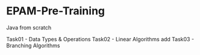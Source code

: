 # EPAM-Pre-Training
Java from scratch

Task01 - Data Types & Operations
Task02 - Linear Algorithms
add Task03 - Branching Algorithms
